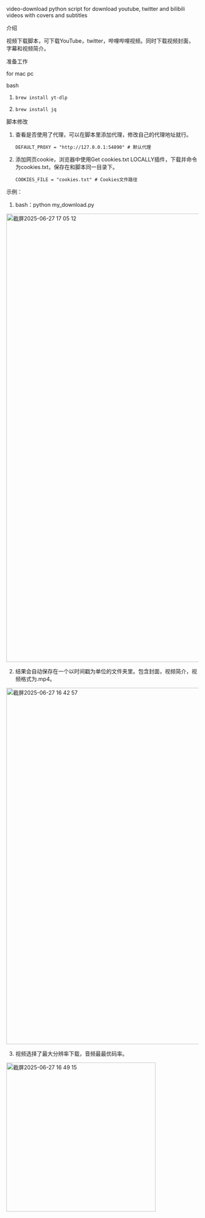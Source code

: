 video-download
python script for download youtube, twitter and bilibili videos with covers and subtitles

介绍

视频下载脚本，可下载YouTube，twitter，哔哩哔哩视频。同时下载视频封面，字幕和视频简介。

准备工作

for mac pc

bash

1.     brew install yt-dlp

2.     brew install jq

脚本修改

1. 查看是否使用了代理，可以在脚本里添加代理，修改自己的代理地址就行。

       DEFAULT_PROXY = "http://127.0.0.1:54890" # 默认代理

2. 添加网页cookie，浏览器中使用Get cookies.txt LOCALLY插件，下载并命令为cookies.txt，保存在和脚本同一目录下。

       COOKIES_FILE = "cookies.txt" # Cookies文件路径

示例：


1. bash：python my_download.py
<img width="1176" alt="截屏2025-06-27 17 05 12" src="https://github.com/user-attachments/assets/71f15cbe-9095-440c-971c-432c8eaa0432" />


2. 结果会自动保存在一个以时间戳为单位的文件夹里。包含封面，视频简介，视频格式为.mp4。

<img width="935" alt="截屏2025-06-27 16 42 57" src="https://github.com/user-attachments/assets/86862817-91f8-4008-a09b-0793033f13db" />


3. 视频选择了最大分辨率下载，音频最最优码率。


<img width="391" alt="截屏2025-06-27 16 49 15" src="https://github.com/user-attachments/assets/4a5ceb31-8a62-4720-aa6a-403c2f0f7203" />

